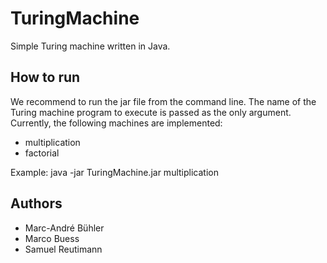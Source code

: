 ﻿TuringMachine
=============

Simple Turing machine written in Java.


How to run
----------

We recommend to run the jar file from the command line. The name of the Turing
machine program to execute is passed as the only argument. Currently, the
following machines are implemented:
- multiplication
- factorial

Example:
	java -jar TuringMachine.jar multiplication


Authors
-------
- Marc-André Bühler
- Marco Buess
- Samuel Reutimann